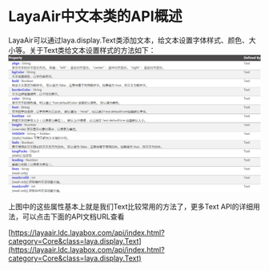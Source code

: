 # LayaAir中文本类的API概述

LayaAir可以通过laya.display.Text类添加文本，给文本设置字体样式、颜色、大小等。关于Text类给文本设置样式的方法如下：
![1](img/1.png)

上图中的这些属性基本上就是我们Text比较常用的方法了，更多Text API的详细用法，可以点击下面的API文档URL查看

[https://layaair.ldc.layabox.com/api/index.html?category=Core&class=laya.display.Text](https://layaair.ldc.layabox.com/api/index.html?category=Core&class=laya.display.Text)

